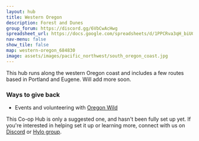 ```yaml
---
layout: hub
title: Western Oregon
description: Forest and Dunes
group_forum: https://discord.gg/6VbCwAcHwg
spreadsheet_url: https://docs.google.com/spreadsheets/d/1PPCRva3qH_biUGHA_R2Lb4qJmxaNSvml1GtOPMqhUNs/gviz/tq?tqx=out:json&sheet=Western_Oregon
nav-menu: false
show_tile: false
map: western-oregon_684830
image: assets/images/pacific_northwest/south_oregon_coast.jpg
---
```


This hub runs along the western Oregon coast and includes a few routes based in Portland and Eugene.  Will add more soon.

### Ways to give back

- Events and volunteering with <a href="https://oregonwild.org/explore-oregon">Oregon Wild</a>


This Co-op Hub is only a suggested one, and hasn't been fully set up yet.  If you're interested in helping set it up or learning more, connect with us on <a href="https://discord.gg/6VbCwAcHwg">Discord</a> or <a href="https://www.hylo.com/groups/coop-trail">Hylo group</a>.
